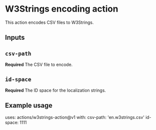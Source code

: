 # W3Strings encoding action

This action encodes CSV files to W3Strings.

## Inputs

## `csv-path`

**Required** The CSV file to encode.

## `id-space`

**Required** The ID space for the localization strings.

## Example usage

uses: actions/w3strings-action@v1
with:
  csv-path: 'en.w3strings.csv'
  id-space: 1111
